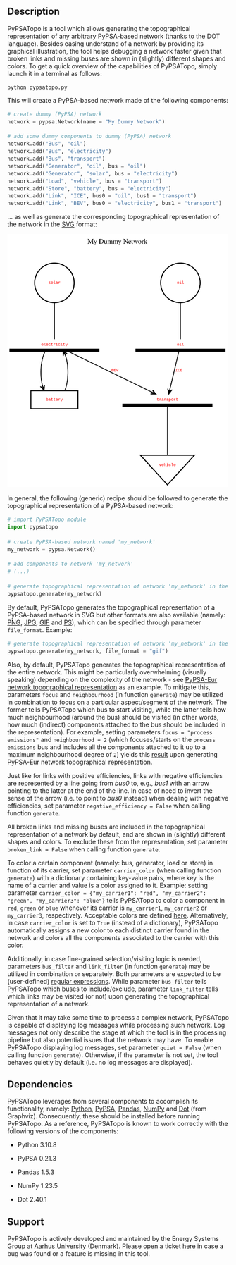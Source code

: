 Description
-----------
PyPSATopo is a tool which allows generating the topographical representation of any arbitrary PyPSA-based network (thanks to the DOT language). Besides easing understand of a network by providing its graphical illustration, the tool helps debugging a network faster given that broken links and missing buses are shown in (slightly) different shapes and colors. To get a quick overview of the capabilities of PyPSATopo, simply launch it in a terminal as follows:

    python pypsatopo.py

This will create a PyPSA-based network made of the following components:

```python
# create dummy (PyPSA) network
network = pypsa.Network(name = "My Dummy Network")

# add some dummy components to dummy (PyPSA) network
network.add("Bus", "oil")
network.add("Bus", "electricity")
network.add("Bus", "transport")
network.add("Generator", "oil", bus = "oil")
network.add("Generator", "solar", bus = "electricity")
network.add("Load", "vehicle", bus = "transport")
network.add("Store", "battery", bus = "electricity")
network.add("Link", "ICE", bus0 = "oil", bus1 = "transport")
network.add("Link", "BEV", bus0 = "electricity", bus1 = "transport")
```
... as well as generate the corresponding topographical representation of the network in the [SVG](https://en.wikipedia.org/wiki/SVG) format:

<img src = "resources/topography.svg" alt = "Topographical representation of network 'My Dymmy Network'" width = 500)>

In general, the following (generic) recipe should be followed to generate the topographical representation of a PyPSA-based network:

```python
# import PyPSATopo module
import pypsatopo

# create PyPSA-based network named 'my_network'
my_network = pypsa.Network()

# add components to network 'my_network'
# (...)

# generate topographical representation of network 'my_network' in the SVG format
pypsatopo.generate(my_network)
```

By default, PyPSATopo generates the topographical representation of a PyPSA-based network in SVG but other formats are also available (namely: [PNG](https://en.wikipedia.org/wiki/PNG), [JPG](https://en.wikipedia.org/wiki/JPEG), [GIF](https://en.wikipedia.org/wiki/GIF) and [PS](https://en.wikipedia.org/wiki/Postscript)), which can be specified through parameter `file_format`. Example:

```python
# generate topographical representation of network 'my_network' in the GIF format
pypsatopo.generate(my_network, file_format = "gif")
```

Also, by default, PyPSATopo generates the topographical representation of the entire network. This might be particularly overwhelming (visually speaking) depending on the complexity of the network - see [PyPSA-Eur network topographical representation](resources/pypsa-eur_topography.svg) as an example. To mitigate this, parameters `focus` and `neighbourhood` (in function `generate`) may be utilized in combination to focus on a particular aspect/segment of the network. The former tells PyPSATopo which bus to start visiting, while the latter tells how much neighbourhood (around the bus) should be visited (in other words, how much (indirect) components attached to the bus should be included in the representation). For example, setting parameters `focus = "process emissions"` and `neighbourhood = 2` (which focuses/starts on the `process emissions` bus and includes all the components attached to it up to a maximum neighbourhood degree of `2`) yields this [result](resources/pypsa-eur_process_emissions_topography.svg) upon generating PyPSA-Eur network topographical representation.

Just like for links with positive efficiencies, links with negative efficiencies are represented by a line going from *bus0* to, e.g., *bus1* with an arrow pointing to the latter at the end of the line. In case of need to invert the sense of the arrow (i.e. to point to *bus0* instead) when dealing with negative efficiencies, set parameter `negative_efficiency = False` when calling function `generate`.

All broken links and missing buses are included in the topographical representation of a network by default, and are shown in (slightly) different shapes and colors. To exclude these from the representation, set parameter `broken_link = False` when calling function `generate`.

To color a certain component (namely: bus, generator, load or store) in function of its carrier, set parameter `carrier_color` (when calling function `generate`) with a dictionary containing key-value pairs, where key is the name of a carrier and value is a color assigned to it. Example: setting parameter `carrier_color = {"my_carrier1": "red", "my_carrier2": "green", "my_carrier3": "blue"}` tells PyPSATopo to color a component in `red`, `green` or `blue` whenever its carrier is `my_carrier1`, `my_carrier2` or `my_carrier3`, respectively. Acceptable colors are defined [here](https://graphviz.org/doc/info/colors.html). Alternatively, in case `carrier_color` is set to `True` (instead of a dictionary), PyPSATopo automatically assigns a new color to each distinct carrier found in the network and colors all the components associated to the carrier with this color.

Additionally, in case fine-grained selection/visiting logic is needed, parameters `bus_filter` and `link_filter` (in function `generate`) may be utilized in combination or separately. Both parameters are expected to be (user-defined) [regular expressions](https://en.wikipedia.org/wiki/Regular_expression). While parameter `bus_filter` tells PyPSATopo which buses to include/exclude, parameter `link_filter` tells which links may be visited (or not) upon generating the topographical representation of a network.

Given that it may take some time to process a complex network, PyPSATopo is capable of displaying log messages while processing such network. Log messages not only describe the stage at which the tool is in the processing pipeline but also potential issues that the network may have. To enable PyPSATopo displaying log messages, set parameter `quiet = False` (when calling function `generate`). Otherwise, if the parameter is not set, the tool behaves quietly by default (i.e. no log messages are displayed).


Dependencies
------------
PyPSATopo leverages from several components to accomplish its functionality, namely: [Python](https://www.python.org), [PyPSA](https://pypsa.org), [Pandas](https://pandas.pydata.org), [NumPy](https://numpy.org) and [Dot](https://graphviz.org) (from Graphviz). Consequently, these should be installed before running PyPSATopo. As a reference, PyPSATopo is known to work correctly with the following versions of the components:

- Python 3.10.8

- PyPSA 0.21.3

- Pandas 1.5.3

- NumPy 1.23.5

- Dot 2.40.1


Support
-------
PyPSATopo is actively developed and maintained by the Energy Systems Group at [Aarhus University](https://www.au.dk) (Denmark). Please open a ticket [here](https://github.com/ricnogfer/pypsatopo/issues) in case a bug was found or a feature is missing in this tool.


